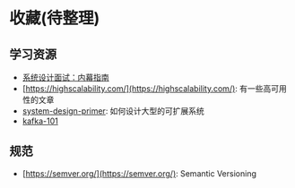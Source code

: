 # 收藏(待整理)

## 学习资源
- [系统设计面试：内幕指南](https://learning-guide.gitbook.io/system-design-interview)
- [https://highscalability.com/](https://highscalability.com/): 有一些高可用性的文章
- [system-design-primer](https://github.com/donnemartin/system-design-primer): 如何设计大型的可扩展系统
- [kafka-101](https://highscalability.com/untitled-2/)

## 规范
- [https://semver.org/](https://semver.org/): Semantic Versioning